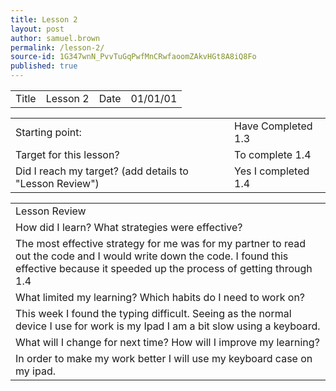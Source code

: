 ```yaml
---
title: Lesson 2
layout: post
author: samuel.brown
permalink: /lesson-2/
source-id: 1G347wnN_PvvTuGqPwfMnCRwfaoomZAkvHGt8A8iQ8Fo
published: true
---
```

<table>
  <tr>
    <td>Title</td>
    <td>Lesson 2</td>
    <td>Date</td>
    <td>01/01/01</td>
  </tr>
</table>


<table>
  <tr>
    <td>Starting point:</td>
    <td>Have Completed 1.3</td>
  </tr>
  <tr>
    <td>Target for this lesson?</td>
    <td>To complete 1.4</td>
  </tr>
  <tr>
    <td>Did I reach my target? 
(add details to "Lesson Review")</td>
    <td>Yes I completed 1.4</td>
  </tr>
</table>


<table>
  <tr>
    <td>Lesson Review</td>
  </tr>
  <tr>
    <td>How did I learn? What strategies were effective? </td>
  </tr>
  <tr>
    <td>                                     The most effective strategy for me was for my partner to read out the code and I would write down the code. I found this effective because it speeded up the process of getting through 1.4</td>
  </tr>
  <tr>
    <td>What limited my learning? Which habits do I need to work on? </td>
  </tr>
  <tr>
    <td>                                     This week I found the typing difficult. Seeing as the normal device I use for work is my Ipad I am a bit slow using a keyboard.</td>
  </tr>
  <tr>
    <td>What will I change for next time? How will I improve my learning?</td>
  </tr>
  <tr>
    <td>                                    In order to make my work better I will use my keyboard case on my ipad.</td>
  </tr>
</table>


